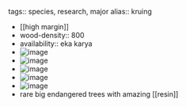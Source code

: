 tags:: species, research, major
alias:: kruing

- [[high margin]]
- wood-density:: 800
- availability:: eka karya
- ![image](https://peach-geographical-bat-397.mypinata.cloud/ipfs/QmcZE6E8ZH88BjKYeMX2dyQ2gY3f9pmK9vyfmSsAZjL7Ev)
- ![image](https://peach-geographical-bat-397.mypinata.cloud/ipfs/QmeJkqy7rte651TLQADsJy7sSd2MVkNPzJiP9CegJuVsmQ)
- ![image](https://peach-geographical-bat-397.mypinata.cloud/ipfs/QmVL5JxcyAHnyHNoscqDaHtFskrXxk3tJtLnkMDfrM7tYn)
- ![image](https://peach-geographical-bat-397.mypinata.cloud/ipfs/QmbHtMhF4Dt4BUnFC19NDyGRstUuv2xVngo8JY4SJFaKyh)
- ![image](https://peach-geographical-bat-397.mypinata.cloud/ipfs/QmcXHTct8sUU5KmTEmdxgGwRDbYR865qGu7hZdHqTAFuib)
- rare big endangered trees with amazing [[resin]]